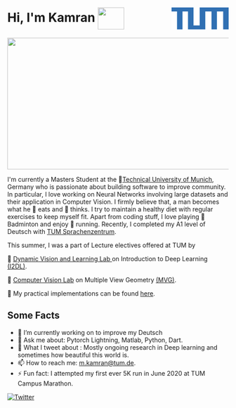 # Hi, I'm Kamran <img align="center" width="60" height="50" src = "https://media.giphy.com/media/Cmr1OMJ2FN0B2/giphy.gif"> <img align="right" width="130" height="50" src="https://raw.githubusercontent.com/kamranisg/kamranisg/master/images/images3.png">

<img align="center" width="900" height="300" src = "https://media.giphy.com/media/Cmr1OMJ2FN0B2/giphy.gif">


I'm currently a Masters Student at the :school:[Technical University of Munich](https://www.tum.de/en/), Germany who is passionate about building software to improve community. In particular, I love working on Neural Networks involving large datasets and their application in Computer Vision. I firmly believe that, a man becomes what he :apple: eats and :tophat: thinks. I try to maintain a healthy diet with regular exercises to keep myself fit. Apart from coding stuff, I love playing :tennis: Badminton and  enjoy :running: running.  Recently, I completed my A1 level of Deutsch with [TUM Sprachenzentrum](https://www.sprachenzentrum.tum.de/startseite/).

This summer, I was a part of Lecture electives offered at TUM by

:corn: [ Dynamic Vision and Learning Lab ](https://dvl.in.tum.de/team/) on Introduction to Deep Learning [(I2DL)](https://dvl.in.tum.de/teaching/i2dl-ss20/).

:corn: [Computer Vision Lab](https://vision.in.tum.de/) on Multiple View Geometry  [(MVG)](https://www.youtube.com/watch?v=RDkwklFGMfo&list=PLTBdjV_4f-EJn6udZ34tht9EVIW7lbeo4).

:corn: My practical implementations can be found [here](https://github.com/kamranisg/CV2-Multiple-View-Geometry).
<!--
**kamranisg/kamranisg** is a ✨ _special_ ✨ repository because its `README.md` (this file) appears on your GitHub profile.

Here are some ideas to get you started:

- 🔭 I’m currently working on Computer Vision methods on 3D reconstruction
- 🌱 I’m currently learning to improve my Deutsch 
- 👯 I’m looking to collaborate on ...
- 🤔 I’m looking for help with ...
- 💬 Ask me about ...
- 📫 How to reach me: m.kamran@tum.de
- 😄 Pronouns: ...
- ⚡ Fun fact: ...
-->

 ## Some Facts


- 🌱 I’m currently working on to improve my Deutsch
- 💬 Ask me about: Pytorch Lightning, Matlab, Python, Dart.
- :evergreen_tree: What I tweet about : Mostly ongoing research in Deep learning and sometimes how beautiful this world is.
- 📫 How to reach me: m.kamran@tum.de.
- ⚡ Fun fact: I attempted my first ever 5K run in June 2020  at TUM Campus Marathon.

 [![Twitter](https://img.shields.io/twitter/follow/kamranisg.svg?style=social&label=@kamranisg)](https://twitter.com/kamranisg)
 
